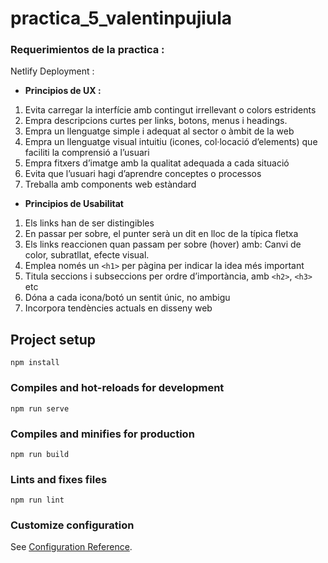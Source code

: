 # practica_5_valentinpujiula

### Requerimientos de la practica :


Netlify Deployment :

- **Principios de UX :**

1. Evita carregar la interfície amb contingut irrellevant o colors estridents
1. Empra descripcions curtes per links, botons, menus i headings.
1. Empra un llenguatge simple i adequat al sector o àmbit de la web
1. Empra un llenguatge visual intuitiu (icones, col·locació d’elements) que faciliti la comprensió a l’usuari
1. Empra fitxers d’imatge amb la qualitat adequada a cada situació
1. Evita que l’usuari hagi d’aprendre conceptes o processos
1. Treballa amb components web estàndard



- **Principios de Usabilitat** 

1. Els links han de ser distingibles
1. En passar per sobre, el punter serà un dit en lloc de la típica fletxa
1. Els links reaccionen  quan passam per sobre (hover) amb: Canvi de color, subratllat, efecte visual. 
1. Emplea només un `<h1>` per pàgina per indicar la idea més important  
1. Titula seccions i subseccions per ordre d’importància, amb `<h2>`, `<h3>` etc
1. Dóna a cada icona/botó un sentit únic, no ambigu
1. Incorpora tendències actuals en disseny web



## Project setup
```
npm install
```

### Compiles and hot-reloads for development
```
npm run serve
```

### Compiles and minifies for production
```
npm run build
```

### Lints and fixes files
```
npm run lint
```

### Customize configuration
See [Configuration Reference](https://cli.vuejs.org/config/).
